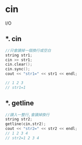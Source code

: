 # cin
I/O

## *. cin

```c++
//只會讀掉一個換行或空白
string str1;
cin >> str1;
cin.clear();
cin.sync();
cout << "str1=" << str1 << endl;

// 1 2 3 
// str1=1
```

## *. getline

```c++
//讀入一整行,會讀掉換行
string str2;
getline(cin,str2);
cout << "str2=" << str2 << endl;
// 1 2 3 4
// str2=1 2 3 4
```
